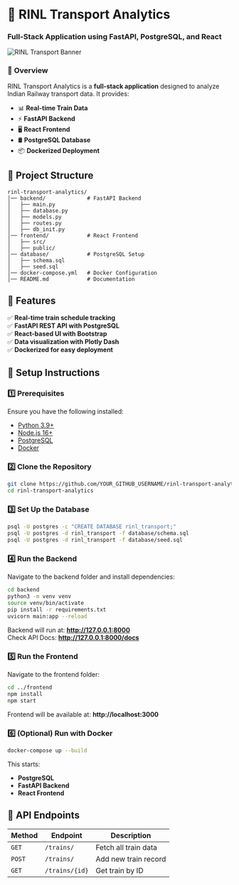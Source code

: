# 🚆 RINL Transport Analytics
### **Full-Stack Application using FastAPI, PostgreSQL, and React**
![RINL Transport Banner](https://via.placeholder.com/1200x300?text=RINL+Transport+Analytics)

### 📌 **Overview**
RINL Transport Analytics is a **full-stack application** designed to analyze Indian Railway transport data. It provides:
- 📊 **Real-time Train Data**
- ⚡ **FastAPI Backend**
- 🖥️ **React Frontend**
- 🛢️ **PostgreSQL Database**
- 📦 **Dockerized Deployment**

## **📁 Project Structure**

```
rinl-transport-analytics/
│── backend/             # FastAPI Backend
│   ├── main.py
│   ├── database.py
│   ├── models.py
│   ├── routes.py
│   ├── db_init.py
│── frontend/            # React Frontend
│   ├── src/
│   ├── public/
│── database/            # PostgreSQL Setup
│   ├── schema.sql
│   ├── seed.sql
│── docker-compose.yml   # Docker Configuration
│── README.md            # Documentation
```

## **🚀 Features**
✅ **Real-time train schedule tracking**  
✅ **FastAPI REST API with PostgreSQL**  
✅ **React-based UI with Bootstrap**  
✅ **Data visualization with Plotly Dash**  
✅ **Dockerized for easy deployment**  

## **📌 Setup Instructions**
### **1️⃣ Prerequisites**
Ensure you have the following installed:
- [Python 3.9+](https://www.python.org/)
- [Node.js 16+](https://nodejs.org/)
- [PostgreSQL](https://www.postgresql.org/)
- [Docker](https://www.docker.com/)

### **2️⃣ Clone the Repository**
```bash
git clone https://github.com/YOUR_GITHUB_USERNAME/rinl-transport-analytics.git
cd rinl-transport-analytics
```

### **3️⃣ Set Up the Database**
```bash
psql -U postgres -c "CREATE DATABASE rinl_transport;"
psql -U postgres -d rinl_transport -f database/schema.sql
psql -U postgres -d rinl_transport -f database/seed.sql
```


### **4️⃣ Run the Backend**
Navigate to the backend folder and install dependencies:
```bash
cd backend
python3 -m venv venv
source venv/bin/activate
pip install -r requirements.txt
uvicorn main:app --reload
```
Backend will run at: **http://127.0.0.1:8000**  
Check API Docs: **http://127.0.0.1:8000/docs**

### **5️⃣ Run the Frontend**
Navigate to the frontend folder:
```bash
cd ../frontend
npm install
npm start
```
Frontend will be available at: **http://localhost:3000**

### **6️⃣ (Optional) Run with Docker**
```bash
docker-compose up --build
```
This starts:
- **PostgreSQL**
- **FastAPI Backend**
- **React Frontend**

## **🔗 API Endpoints**
| Method | Endpoint       | Description             |
|--------|---------------|-------------------------|
| `GET`  | `/trains/`    | Fetch all train data   |
| `POST` | `/trains/`    | Add new train record   |
| `GET`  | `/trains/{id}`| Get train by ID        |
